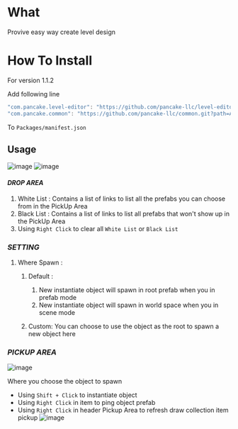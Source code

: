 # What

Provive easy way create level design

# How To Install


For version 1.1.2 

Add following line

```csharp
"com.pancake.level-editor": "https://github.com/pancake-llc/level-editor.git?path=Assets/_Root#1.1.2",
"com.pancake.common": "https://github.com/pancake-llc/common.git?path=Assets/_Root#1.1.5",
```

To `Packages/manifest.json`

## Usage

![image](https://user-images.githubusercontent.com/44673303/163957286-6714b6bc-68f5-46b6-9c9e-c3c7a2e1255b.png) 
![image](https://user-images.githubusercontent.com/44673303/163957353-c9b508ef-3425-4625-96a3-1ba3e09f319c.png)


#### _DROP AREA_

1. White List : Contains a list of links to list all the prefabs you can choose from in the PickUp Area
2. Black List : Contains a list of links to list all prefabs that won't show up in the PickUp Area
3. Using `Right Click` to clear all `White List` or `Black List`


### _SETTING_

1. Where Spawn :
   1. Default : 
      1. New instantiate object will spawn in root prefab when you in prefab mode
      2. New instantiate object will spawn in world space when you in scene mode
   
   2. Custom: You can choose to use the object as the root to spawn a new object here


### _PICKUP AREA_

![image](https://user-images.githubusercontent.com/44673303/163959317-78c6f079-69ee-4bb2-b476-21d8e9f7ce3e.png)

Where you choose the object to spawn

+ Using `Shift + Click` to instantiate object
+ Using `Right Click` in item to ping object prefab
+ Using `Right Click` in header Pickup Area to refresh draw collection item pickup
  ![image](https://user-images.githubusercontent.com/44673303/163969707-bc0beca6-2952-414f-8732-e1e4bcbaa630.png)
